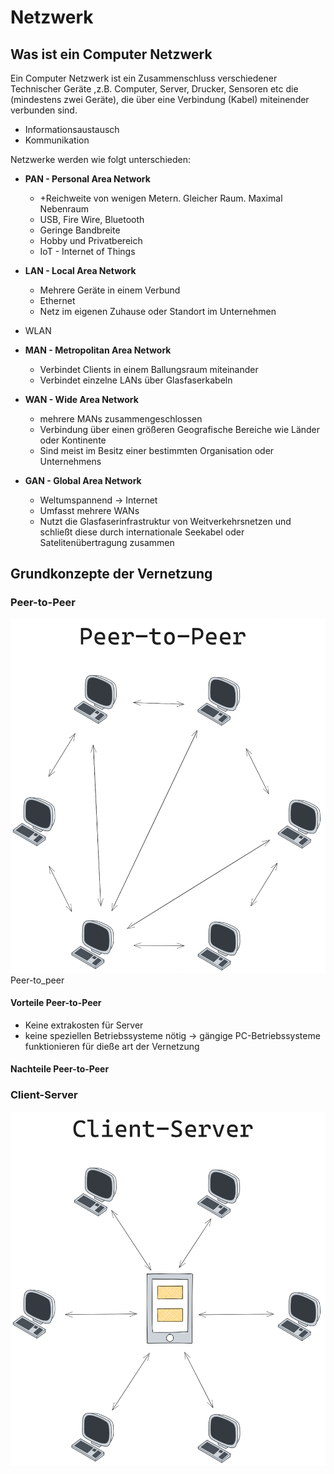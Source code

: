 # Netzwerk

## Was ist ein Computer Netzwerk
Ein Computer Netzwerk ist ein Zusammenschluss verschiedener Technischer Geräte ,z.B. Computer, Server, Drucker, Sensoren etc die (mindestens zwei Geräte), die über eine Verbindung (Kabel) miteinender verbunden sind.
+ Informationsaustausch
+ Kommunikation

Netzwerke werden wie folgt unterschieden:

+ **PAN - Personal Area Network**
    + +Reichweite von wenigen Metern. Gleicher Raum. Maximal Nebenraum
    + USB, Fire Wire, Bluetooth
    +  Geringe Bandbreite
    + Hobby und Privatbereich
    + IoT - Internet of Things

+ **LAN - Local Area Network**
    + Mehrere Geräte in einem Verbund
    + Ethernet
    + Netz im eigenen Zuhause oder Standort im Unternehmen

+ WLAN

+ **MAN - Metropolitan Area Network**
    + Verbindet Clients in einem Ballungsraum miteinander
    + Verbindet einzelne LANs über Glasfaserkabeln

+ **WAN - Wide Area Network**
    + mehrere MANs zusammengeschlossen
    + Verbindung über einen größeren Geografische Bereiche wie Länder oder Kontinente
    + Sind meist im Besitz einer bestimmten Organisation oder Unternehmens

+ **GAN - Global Area Network**
    + Weltumspannend -> Internet
    + Umfasst mehrere WANs
    + Nutzt die Glasfaserinfrastruktur von Weitverkehrsnetzen und schließt diese durch internationale Seekabel oder Satelitenübertragung zusammen

## Grundkonzepte der Vernetzung

### Peer-to-Peer
![Alt text](./img/Peer-to-Peer.png)
Peer-to_peer 

#### Vorteile Peer-to-Peer
+ Keine extrakosten für Server
+ keine speziellen Betriebssysteme nötig -> gängige PC-Betriebssysteme funktionieren für dieße art der Vernetzung

#### Nachteile Peer-to-Peer

### Client-Server
![Alt text](./img/ClientServer.png)


